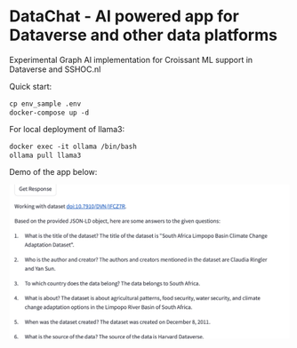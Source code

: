 # DataChat - AI powered app for Dataverse and other data platforms
Experimental Graph AI implementation for Croissant ML support in Dataverse and SSHOC.nl 

Quick start:
```
cp env_sample .env
docker-compose up -d
```

For local deployment of llama3:
```
docker exec -it ollama /bin/bash
ollama pull llama3
```
Demo of the app below:

![Demo of Feature](docs/demo.gif)

